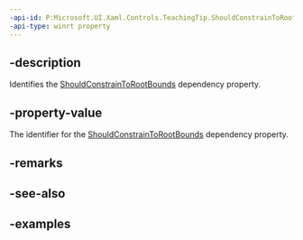 ```yaml
---
-api-id: P:Microsoft.UI.Xaml.Controls.TeachingTip.ShouldConstrainToRootBoundsProperty
-api-type: winrt property
---
```


## -description

Identifies the [ShouldConstrainToRootBounds](teachingtip_shouldconstraintorootbounds.md) dependency property.

## -property-value

The identifier for the [ShouldConstrainToRootBounds](teachingtip_shouldconstraintorootbounds.md) dependency property.

## -remarks

## -see-also

## -examples

